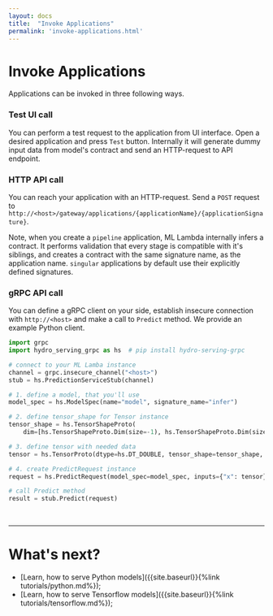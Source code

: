 ```yaml
---
layout: docs
title:  "Invoke Applications"
permalink: 'invoke-applications.html'
---
```


# Invoke Applications

Applications can be invoked in three following ways. 

### Test UI call

You can perform a test request to the application from UI interface. Open a desired application and press `Test` button. Internally it will generate dummy input data from model's contract and send an HTTP-request to API endpoint. 

### HTTP API call

You can reach your application with an HTTP-request. Send a `POST` request to `http://<host>/gateway/applications/{applicationName}/{applicationSignature}`. 

Note, when you create a `pipeline` application, ML Lambda internally infers a contract. It performs validation that every stage is compatible with it's siblings, and creates a contract with the same signature name, as the application name. `singular` applications by default use their explicitly defined signatures.

### gRPC API call

You can define a gRPC client on your side, establish insecure connection with `http://<host>` and make a call to `Predict` method. We provide an example Python client. 

```python
import grpc 
import hydro_serving_grpc as hs  # pip install hydro-serving-grpc

# connect to your ML Lamba instance
channel = grpc.insecure_channel("<host>")
stub = hs.PredictionServiceStub(channel)

# 1. define a model, that you'll use
model_spec = hs.ModelSpec(name="model", signature_name="infer")

# 2. define tensor_shape for Tensor instance
tensor_shape = hs.TensorShapeProto(
    dim=[hs.TensorShapeProto.Dim(size=-1), hs.TensorShapeProto.Dim(size=2)])

# 3. define tensor with needed data
tensor = hs.TensorProto(dtype=hs.DT_DOUBLE, tensor_shape=tensor_shape, double_val=[1,1,1,1])

# 4. create PredictRequest instance
request = hs.PredictRequest(model_spec=model_spec, inputs={"x": tensor})

# call Predict method
result = stub.Predict(request)
```

<br>
<hr>

# What's next? 

- [Learn, how to serve Python models]({{site.baseurl}}{%link tutorials/python.md%});
- [Learn, how to serve Tensorflow models]({{site.baseurl}}{%link tutorials/tensorflow.md%});
